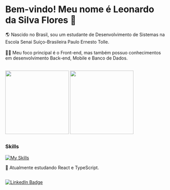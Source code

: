 # Bem-vindo! Meu nome é Leonardo da Silva Flores 👋

🌎 Nascido no Brasil, sou um estudante de Desenvolvimento de Sistemas na Escola Senai Suíço-Brasileira Paulo Ernesto Tolle.<br><br>
👨‍💻 Meu foco principal é o Front-end, mas também possuo conhecimentos em desenvolvimento Back-end, Mobile e Banco de Dados.<br><br>

<picture>
  <source
    srcset="https://github-readme-stats.vercel.app/api?username=leosfl9&show_icons=true&include_all_commits=true&count_private=true&theme=dark"
    media="(prefers-color-scheme: dark)"
  />
  <source
    srcset="https://github-readme-stats.vercel.app/api?username=leosfl9&show_icons=true&include_all_commits=true&count_private=true"
    media="(prefers-color-scheme: light), (prefers-color-scheme: no-preference)"
  />
  <img align="center" height=200 src="https://github-readme-stats.vercel.app/api?username=leosfl9&show_icons=true&include_all_commits=true&count_private=true"/>
</picture>

<picture>
  <source
    srcset="https://github-readme-stats.vercel.app/api/top-langs/?username=leosfl9&layout=compact&theme=dark"
    media="(prefers-color-scheme: dark)"
  />
  <source
    srcset="https://github-readme-stats.vercel.app/api/top-langs/?username=leosfl9&layout=compact"
    media="(prefers-color-scheme: light), (prefers-color-scheme: no-preference)"
  />
  <img align="center" height=200 src="https://github-readme-stats.vercel.app/api/top-langs/?username=leosfl9&layout=compact" />
</picture>

##

### Skills

[![My Skills](https://skillicons.dev/icons?i=html,css,js,figma,react,tailwind,bootstrap,php,mysql,git,github)](https://skillicons.dev)

🌱 Atualmente estudando React e TypeScript. <br>

##

<div>
  <a href="https://www.linkedin.com/in/leonardo-da-silva-flores-617429252/">
    <img src="https://img.shields.io/badge/LinkedIn-blue?style=for-the-badge&logo=linkedin&logoColor=white" alt="LinkedIn Badge"/>
  </a>
</div>
